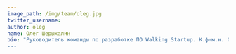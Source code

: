 ```yaml
---
image_path: /img/team/oleg.jpg
twitter_username: 
author: oleg
name: Олег Шерыхалин
bio: "Руководитель команды по разработке ПО Walking Startup. К.ф-м.н. Он любит работать над непростыми задачами в сфере ИТ-разработки .
---
```

